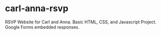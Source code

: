# carl-anna-rsvp

RSVP Website for Carl and Anna. Basic HTML, CSS, and Javascript Project. Google Forms embedded responses.

